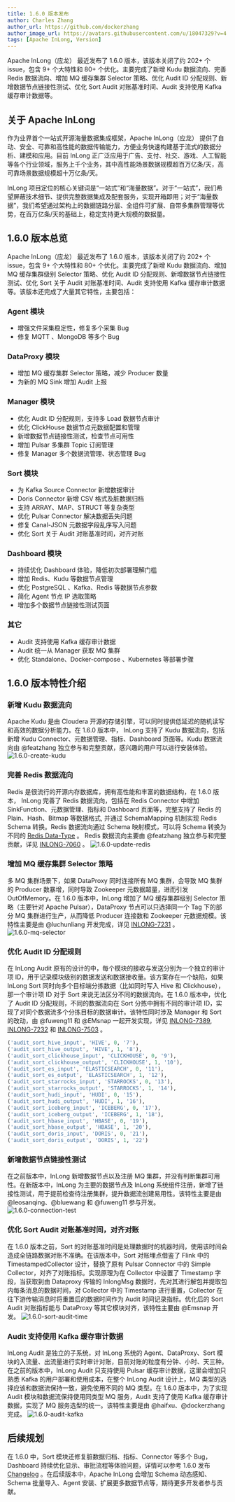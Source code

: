 ```yaml
---
title: 1.6.0 版本发布
author: Charles Zhang
author_url: https://github.com/dockerzhang
author_image_url: https://avatars.githubusercontent.com/u/18047329?v=4
tags: [Apache InLong, Version]
---
```


Apache InLong（应龙） 最近发布了 1.6.0 版本，该版本关闭了约 202+ 个issue，包含 9+ 个大特性和 80+ 个优化。主要完成了新增 Kudu 数据流向、完善 Redis 数据流向、增加 MQ 缓存集群 Selector 策略、优化 Audit ID 分配规则、新增数据节点链接性测试、优化 Sort Audit 对账基准时间、Audit 支持使用 Kafka 缓存审计数据等。
<!--truncate-->

## 关于 Apache InLong
作为业界首个一站式开源海量数据集成框架，Apache InLong（应龙） 提供了自动、安全、可靠和高性能的数据传输能力，方便业务快速构建基于流式的数据分析、建模和应用。目前 InLong 正广泛应用于广告、支付、社交、游戏、人工智能等各个行业领域，服务上千个业务，其中高性能场景数据规模超百万亿条/天，高可靠场景数据规模超十万亿条/天。

InLong 项目定位的核心关键词是“一站式”和“海量数据”。对于“一站式”，我们希望屏蔽技术细节、提供完整数据集成及配套服务，实现开箱即用；对于“海量数据”，我们希望通过架构上的数据链路分层、全组件可扩展、自带多集群管理等优势，在百万亿条/天的基础上，稳定支持更大规模的数据量。

## 1.6.0 版本总览
Apache InLong（应龙） 最近发布了 1.6.0 版本，该版本关闭了约 202+ 个issue，包含 9+ 个大特性和 80+ 个优化。主要完成了新增 Kudu 数据流向、增加 MQ 缓存集群级别 Selector 策略、优化 Audit ID 分配规则、新增数据节点链接性测试、优化 Sort 关于 Audit 对账基准时间、Audit 支持使用 Kafka 缓存审计数据等。该版本还完成了大量其它特性，主要包括：

### Agent 模块
- 增强文件采集稳定性，修复多个采集 Bug 
- 修复 MQTT 、MongoDB 等多个 Bug

### DataProxy 模块
- 增加 MQ 缓存集群 Selector 策略，减少 Producer 数量
- 为新的 MQ Sink 增加 Audit 上报

### Manager 模块
- 优化 Audit ID 分配规则，支持多 Load 数据节点审计
- 优化 ClickHouse 数据节点元数据配置和管理
- 新增数据节点链接性测试，检查节点可用性
- 增加 Pulsar 多集群 Topic 订阅管理
- 修复 Manager 多个数据流管理、状态管理 Bug

### Sort 模块
- 为 Kafka Source Connector 新增数据审计
- Doris Connector 新增 CSV 格式及脏数据归档
- 支持 ARRAY、MAP、STRUCT 等复杂类型
- 优化 Pulsar Connector 解决数据丢失问题
- 修复 Canal-JSON 元数据字段乱序写入问题
- 优化 Sort 关于 Audit 对账基准时间，对齐对账

### Dashboard 模块
- 持续优化 Dashboard 体验，降低初次部署理解门槛
- 增加 Redis、Kudu 等数据节点管理
- 优化 PostgreSQL 、Kafka、Redis 等数据节点参数
- 简化 Agent 节点 IP 选取策略
- 增加多个数据节点链接性测试页面

### 其它
- Audit 支持使用 Kafka 缓存审计数据
- Audit 统一从 Manager 获取 MQ 集群
- 优化 Standalone、Docker-compose 、Kubernetes 等部署步骤

## 1.6.0 版本特性介绍
### 新增 Kudu 数据流向
Apache Kudu 是由 Cloudera 开源的存储引擎，可以同时提供低延迟的随机读写和高效的数据分析能力。在 1.6.0 版本中， InLong 支持了 Kudu 数据流向，包括新增 Kudu Connector、元数据管理、指标、Dashboard 页面等。Kudu 数据流向由 @featzhang 独立参与和完整贡献，感兴趣的用户可以进行安装体验。
![1.6.0-create-kudu](./img/1.6.0/1.6.0-create-kudu.png)

### 完善 Redis 数据流向
Redis 是很流行的开源内存数据库，拥有高性能和丰富的数据结构，在 1.6.0 版本， InLong 完善了 Redis 数据流向，包括在 Redis Connector 中增加 SinkFunction、元数据管理、指标和 Dashboard 页面等，完整支持了 Redis 的 Plain、Hash、Bitmap 等数据格式, 并通过 SchemaMapping 机制实现 Redis Schema 转换。Redis 数据流向通过 Schema 映射模式，可以将 Schema 转换为不同的 [Redis Data-Type](https://redis.io/docs/data-types/tutorial/)  。 Redis 数据流向主要由 @featzhang 独立参与和完整贡献，详见 [INLONG-7060](https://github.com/apache/inlong/issues/7060) 。
![1.6.0-update-redis](./img/1.6.0/1.6.0-update-redis.png)

### 增加 MQ 缓存集群 Selector 策略
多 MQ 集群场景下，如果 DataProxy 同时连接所有 MQ 集群，会导致 MQ 集群的 Producer 数暴增，同时导致 Zookeeper 元数据超量，进而引发 OutOfMemory。在 1.6.0 版本中，InLong 增加了 MQ 缓存集群级别 Selector 策略（主要针对 Apache Pulsar），DataProxy 节点可以只选择同一个 Tag 下的部分 MQ 集群进行生产，从而降低 Producer 连接数和 Zookeeper 元数据规模。该特性主要是由 @luchunliang 开发完成，详见 [INLONG-7231](https://github.com/apache/inlong/pull/7236) 。
![1.6.0-mq-selector](./img/1.6.0/1.6.0-mq-selector.png)

### 优化 Audit ID 分配规则
在 InLong Audit 原有的设计的中，每个模块的接收与发送分别为一个独立的审计项 ID，用于记录模块级别的数据发送和数据接收量。该方案存在一个缺陷，如果 InLong Sort 同时向多个目标端分拣数据（比如同时写入 Hive 和 Clickhouse），那一个审计项 ID 对于 Sort  来说无法区分不同的数据流向。在 1.6.0 版本中，优化了 Audit ID 分配规则，不同的数据流向在 Sort 分拣中拥有不同的审计项 ID，实现了对同个数据流多个分拣目标的数据审计。该特性同时涉及 Manager 和 Sort 的改动，由 @fuweng11 和 @EMsnap 一起开发实现，详见 [INLONG-7389](https://github.com/apache/inlong/pull/7390), [INLONG-7232](https://github.com/apache/inlong/pull/7233) 和 [INLONG-7503](https://github.com/apache/inlong/pull/7552) 。
```sql
('audit_sort_hive_input', 'HIVE', 0, '7'),
('audit_sort_hive_output', 'HIVE', 1, '8'),
('audit_sort_clickhouse_input', 'CLICKHOUSE', 0, '9'),
('audit_sort_clickhouse_output', 'CLICKHOUSE', 1, '10'),
('audit_sort_es_input', 'ELASTICSEARCH', 0, '11'),
('audit_sort_es_output', 'ELASTICSEARCH', 1, '12'),
('audit_sort_starrocks_input', 'STARROCKS', 0, '13'),
('audit_sort_starrocks_output', 'STARROCKS', 1, '14'),
('audit_sort_hudi_input', 'HUDI', 0, '15'),
('audit_sort_hudi_output', 'HUDI', 1, '16'),
('audit_sort_iceberg_input', 'ICEBERG', 0, '17'),
('audit_sort_iceberg_output', 'ICEBERG', 1, '18'),
('audit_sort_hbase_input', 'HBASE', 0, '19'),
('audit_sort_hbase_output', 'HBASE', 1, '20'),
('audit_sort_doris_input', 'DORIS', 0, '21'),
('audit_sort_doris_output', 'DORIS', 1, '22')
```

### 新增数据节点链接性测试
在之前版本中，InLong 新增数据节点以及注册 MQ 集群，并没有判断集群可用性。在新版本中，InLong 为主要的数据节点及 InLong 系统组件注册，新增了链接性测试，用于提前检查待注册集群，提升数据流创建易用性。该特性主要是由 @leosanqing、@bluewang 和 @fuweng11 参与开发。
![1.6.0-connection-test](./img/1.6.0/1.6.0-connection-test.png)

### 优化 Sort Audit 对账基准时间，对齐对账
在 1.6.0 版本之前，Sort 的对账基准时间是处理数据时的机器时间，使用该时间会造成全链路数据对账不准确。在该版本中，Sort 对账埋点借鉴了 Flink 中的 TimestampedCollector 设计，替换了原有 Pulsar Connector 中的 Simple Collector，对齐了对账指标。实现原理为在 Collector 中设置了 Timestamp 字段，当获取到由 Dataproxy 传输的 InlongMsg 数据时，先对其进行解包并提取包内每条消息的数据时间，对 Collector 中的 Timestamp 进行重置，Collector 在往下游传输消息时将重置后的数据时间作为 Audit 时间记录指标。优化后的 Sort Audit 对账指标能与 DataProxy 等其它模块对齐，该特性主要由 @Emsnap 开发。
![1.6.0-sort-audit-time](./img/1.6.0/1.6.0-sort-audit-time.png)

### Audit 支持使用 Kafka 缓存审计数据
InLong Audit 是独立的子系统，对 InLong 系统的 Agent、DataProxy、Sort 模块的入流量、出流量进行实时审计对账，目前对账的粒度有分钟、小时、天三种。在之前的版本中，InLong Audit 只支持使用 Pulsar 缓存审计数据，这里会增加只熟悉 Kafka 的用户部署和使用成本，在整个  InLong Audit 设计上，MQ 类型的选择应该和数据流保持一致，避免使用不同的 MQ 类型。在 1.6.0 版本中，为了实现 Audit 模块和数据流保持使用同类型 MQ 服务，Audit 支持了使用 Kafka 缓存审计数据，实现了 MQ 服务选型的统一。该特性主要是由 @haifxu、@dockerzhang 完成。
![1.6.0-audit-kafka](./img/1.6.0/1.6.0-audit-kafka.png)

## 后续规划
在 1.6.0 中，Sort 模块还修复脏数据归档、指标、Connector 等多个 Bug，Dashboard 持续优化显示、审批流程等体验问题，详情可以参考 1.6.0 发布 [Changelog](https://github.com/apache/inlong/blob/master/CHANGES.md) 。在后续版本中，Apache  InLong 会增加 Schema 动态感知、Schema 批量导入、Agent 安装、扩展更多数据节点等，期待更多开发者参与贡献。